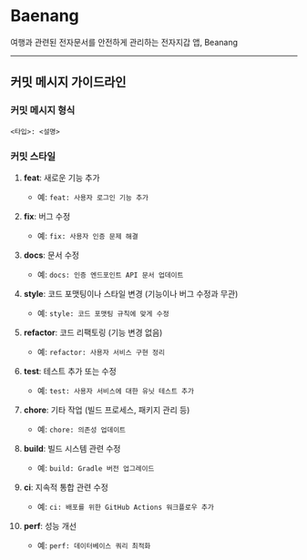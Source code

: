 # Baenang
여행과 관련된 전자문서를 안전하게 관리하는 전자지갑 앱, Beanang


---

## 커밋 메시지 가이드라인

### 커밋 메시지 형식

```
<타입>: <설명>
```

### 커밋 스타일

1. **feat**: 새로운 기능 추가
   - 예: `feat: 사용자 로그인 기능 추가`

2. **fix**: 버그 수정
   - 예: `fix: 사용자 인증 문제 해결`

3. **docs**: 문서 수정
   - 예: `docs: 인증 엔드포인트 API 문서 업데이트`

4. **style**: 코드 포맷팅이나 스타일 변경 (기능이나 버그 수정과 무관)
   - 예: `style: 코드 포맷팅 규칙에 맞게 수정`

5. **refactor**: 코드 리팩토링 (기능 변경 없음)
   - 예: `refactor: 사용자 서비스 구현 정리`

6. **test**: 테스트 추가 또는 수정
   - 예: `test: 사용자 서비스에 대한 유닛 테스트 추가`

7. **chore**: 기타 작업 (빌드 프로세스, 패키지 관리 등)
   - 예: `chore: 의존성 업데이트`

8. **build**: 빌드 시스템 관련 수정
   - 예: `build: Gradle 버전 업그레이드`

9. **ci**: 지속적 통합 관련 수정
   - 예: `ci: 배포를 위한 GitHub Actions 워크플로우 추가`

10. **perf**: 성능 개선
    - 예: `perf: 데이터베이스 쿼리 최적화`

